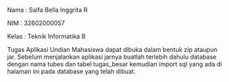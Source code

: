 Nama    : Salfa Bella Inggrita R

NIM     : 32602000057

Kelas   : Teknik Informatika B

Tugas Aplikasi Undian Mahasiswa dapat dibuka dalam bentuk zip ataupun jar.
Sebelum menjalankan aplikasi jarnya buatlah terlebih dahulu database dengan nama tubes dan tabel tugas_besar kemudian import sql yang ada di halaman ini pada database yang telah dibuat.
